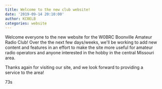 ```yaml
---
title: Welcome to the new club website!
date: '2019-09-14 20:10:00'
author: KC0ELB
categories: website
---
```


Welcome everyone to the new website for the W0BRC Boonville Amateur Radio Club! Over the the next few days/weeks, we'll be working to add new content and features in an effort to make the site more useful for amateur radio operators and anyone interested in the hobby in the central Missouri area.

Thanks again for visiting our site, and we look forward to providing a service to the area!

73s
